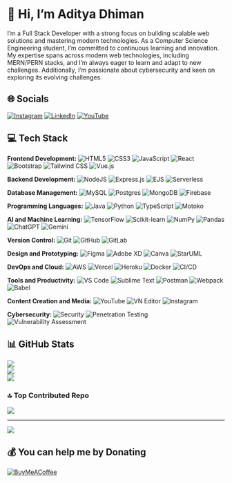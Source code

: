# 👋 Hi, I’m Aditya Dhiman

I’m a Full Stack Developer with a strong focus on building scalable web solutions and mastering modern technologies. As a Computer Science Engineering student, I’m committed to continuous learning and innovation. My expertise spans across modern web technologies, including MERN/PERN stacks, and I’m always eager to learn and adapt to new challenges. Additionally, I’m passionate about cybersecurity and keen on exploring its evolving challenges.

## 🌐 Socials
[![Instagram](https://img.shields.io/badge/Instagram-%23E4405F.svg?logo=Instagram&logoColor=white)](https://instagram.com/adityadhiman.in) 
[![LinkedIn](https://img.shields.io/badge/LinkedIn-%230077B5.svg?logo=linkedin&logoColor=white)](https://linkedin.com/in/adityadhiman-in) 
[![YouTube](https://img.shields.io/badge/YouTube-%23FF0000.svg?logo=YouTube&logoColor=white)](https://youtube.com/@@theacedevelopers)

## 💻 Tech Stack

**Frontend Development:**
![HTML5](https://img.shields.io/badge/html5-%23E34F26.svg?style=for-the-badge&logo=html5&logoColor=white) 
![CSS3](https://img.shields.io/badge/css3-%231572B6.svg?style=for-the-badge&logo=css3&logoColor=white) 
![JavaScript](https://img.shields.io/badge/javascript-%23323330.svg?style=for-the-badge&logo=javascript&logoColor=%23F7DF1E) 
![React](https://img.shields.io/badge/react-%2320232a.svg?style=for-the-badge&logo=react&logoColor=%2361DAFB) 
![Bootstrap](https://img.shields.io/badge/bootstrap-%238511FA.svg?style=for-the-badge&logo=bootstrap&logoColor=white) 
![Tailwind CSS](https://img.shields.io/badge/tailwind_css-%2305B4C6.svg?style=for-the-badge&logo=tailwindcss&logoColor=white) 
![Vue.js](https://img.shields.io/badge/vue.js-%234FC08D.svg?style=for-the-badge&logo=vue.js&logoColor=white)

**Backend Development:**
![NodeJS](https://img.shields.io/badge/node.js-6DA55F?style=for-the-badge&logo=node.js&logoColor=white) 
![Express.js](https://img.shields.io/badge/express.js-%23404d59.svg?style=for-the-badge&logo=express&logoColor=%2361DAFB) 
![EJS](https://img.shields.io/badge/ejs-%23A91F2C.svg?style=for-the-badge&logo=ejs&logoColor=white) 
![Serverless](https://img.shields.io/badge/serverless-%234B6A3D.svg?style=for-the-badge&logo=serverless&logoColor=white)

**Database Management:**
![MySQL](https://img.shields.io/badge/mysql-4479A1.svg?style=for-the-badge&logo=mysql&logoColor=white) 
![Postgres](https://img.shields.io/badge/postgres-%23316192.svg?style=for-the-badge&logo=postgresql&logoColor=white) 
![MongoDB](https://img.shields.io/badge/MongoDB-%234ea94b.svg?style=for-the-badge&logo=mongodb&logoColor=white) 
![Firebase](https://img.shields.io/badge/firebase-%23FFCA28.svg?style=for-the-badge&logo=firebase&logoColor=white)

**Programming Languages:**
![Java](https://img.shields.io/badge/java-%23ED8B00.svg?style=for-the-badge&logo=openjdk&logoColor=white) 
![Python](https://img.shields.io/badge/python-3670A0?style=for-the-badge&logo=python&logoColor=ffdd54) 
![TypeScript](https://img.shields.io/badge/typescript-%232C78BC.svg?style=for-the-badge&logo=typescript&logoColor=white) 
![Motoko](https://img.shields.io/badge/motoko-%2316A2E2.svg?style=for-the-badge&logo=motoko&logoColor=white)

**AI and Machine Learning:**
![TensorFlow](https://img.shields.io/badge/tensorflow-%23FF6F00.svg?style=for-the-badge&logo=tensorflow&logoColor=white) 
![Scikit-learn](https://img.shields.io/badge/scikit_learn-%23F7931E.svg?style=for-the-badge&logo=scikit-learn&logoColor=white) 
![NumPy](https://img.shields.io/badge/numpy-%23013243.svg?style=for-the-badge&logo=numpy&logoColor=white) 
![Pandas](https://img.shields.io/badge/pandas-%23150458.svg?style=for-the-badge&logo=pandas&logoColor=white) 
![ChatGPT](https://img.shields.io/badge/ChatGPT-%2317B1A1.svg?style=for-the-badge&logo=openai&logoColor=white) 
![Gemini](https://img.shields.io/badge/Gemini-%232C73D2.svg?style=for-the-badge&logo=google&logoColor=white)

**Version Control:**
![Git](https://img.shields.io/badge/git-%23F05033.svg?style=for-the-badge&logo=git&logoColor=white) 
![GitHub](https://img.shields.io/badge/github-%23121011.svg?style=for-the-badge&logo=github&logoColor=white) 
![GitLab](https://img.shields.io/badge/gitlab-%23181717.svg?style=for-the-badge&logo=gitlab&logoColor=white)

**Design and Prototyping:**
![Figma](https://img.shields.io/badge/figma-%23F24E1E.svg?style=for-the-badge&logo=figma&logoColor=white) 
![Adobe XD](https://img.shields.io/badge/adobe_xd-%23FF61F6.svg?style=for-the-badge&logo=adobe-xd&logoColor=white) 
![Canva](https://img.shields.io/badge/Canva-%2300C4CC.svg?style=for-the-badge&logo=Canva&logoColor=white) 
![StarUML](https://img.shields.io/badge/StarUML-%2300BFFF.svg?style=for-the-badge&logo=staruml&logoColor=white)

**DevOps and Cloud:**
![AWS](https://img.shields.io/badge/AWS-%23FF9900.svg?style=for-the-badge&logo=amazon-aws&logoColor=white) 
![Vercel](https://img.shields.io/badge/vercel-%23000000.svg?style=for-the-badge&logo=vercel&logoColor=white) 
![Heroku](https://img.shields.io/badge/heroku-%23430098.svg?style=for-the-badge&logo=heroku&logoColor=white) 
![Docker](https://img.shields.io/badge/docker-%232496ED.svg?style=for-the-badge&logo=docker&logoColor=white) 
![CI/CD](https://img.shields.io/badge/ci%2Fcd-%23000000.svg?style=for-the-badge&logo=ci-cd&logoColor=white)

**Tools and Productivity:**
![VS Code](https://img.shields.io/badge/VS_Code-%23007ACC.svg?style=for-the-badge&logo=visual-studio-code&logoColor=white) 
![Sublime Text](https://img.shields.io/badge/Sublime_Text-%234B6A6A.svg?style=for-the-badge&logo=sublime-text&logoColor=white) 
![Postman](https://img.shields.io/badge/Postman-%23FF6C37.svg?style=for-the-badge&logo=postman&logoColor=white) 
![Webpack](https://img.shields.io/badge/webpack-%238DD6F9.svg?style=for-the-badge&logo=webpack&logoColor=black) 
![Babel](https://img.shields.io/badge/Babel-F9DC3e?style=for-the-badge&logo=babel&logoColor=black)

**Content Creation and Media:**
![YouTube](https://img.shields.io/badge/YouTube-%23FF0000.svg?style=for-the-badge&logo=YouTube&logoColor=white) 
![VN Editor](https://img.shields.io/badge/VN_Editor-%23000000.svg?style=for-the-badge&logo=vn-editor&logoColor=white) 
![Instagram](https://img.shields.io/badge/Instagram-%23E4405F.svg?style=for-the-badge&logo=Instagram&logoColor=white) 

**Cybersecurity:**
![Security](https://img.shields.io/badge/ethical_hacking-%23100000.svg?style=for-the-badge&logo=security&logoColor=white) 
![Penetration Testing](https://img.shields.io/badge/pen_testing-%23523D61.svg?style=for-the-badge&logo=security&logoColor=white) 
![Vulnerability Assessment](https://img.shields.io/badge/vuln_assessment-%234C6D72.svg?style=for-the-badge&logo=security&logoColor=white)


## 📊 GitHub Stats
![](https://github-readme-stats.vercel.app/api?username=adityadhiman-in&theme=dark&hide_border=false&include_all_commits=false&count_private=false)<br/>
![](https://github-readme-streak-stats.herokuapp.com/?user=adityadhiman-in&theme=dark&hide_border=false)<br/>
![](https://github-readme-stats.vercel.app/api/top-langs/?username=adityadhiman-in&theme=dark&hide_border=false&include_all_commits=false&count_private=false&layout=compact)

### 🔝 Top Contributed Repo
![](https://github-contributor-stats.vercel.app/api?username=adityadhiman-in&limit=5&theme=dark&combine_all_yearly_contributions=true)

---

[![](https://visitcount.itsvg.in/api?id=adityadhiman-in&icon=0&color=0)](https://visitcount.itsvg.in)

## 💰 You can help me by Donating
[![BuyMeACoffee](https://img.shields.io/badge/Buy%20Me%20a%20Coffee-ffdd00?style=for-the-badge&logo=buy-me-a-coffee&logoColor=black)](https://buymeacoffee.com/adityadhiman-in)

<!-- Proudly created with GPRM ( https://gprm.itsvg.in ) -->
